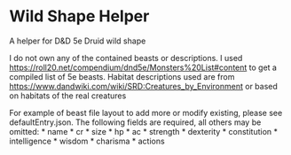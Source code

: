 # Wild Shape Helper
A helper for D&amp;D 5e Druid wild shape

I do not own any of the contained beasts or descriptions. I used https://roll20.net/compendium/dnd5e/Monsters%20List#content to get a compiled list of 5e beasts.
Habitat descriptions used are from https://www.dandwiki.com/wiki/SRD:Creatures_by_Environment or based on habitats of the real creatures

For example of beast file layout to add more or modify existing, please see defaultEntry.json.
The following fields are required, all others may be omitted:
    * name
    * cr
    * size
    * hp
    * ac
    * strength
    * dexterity
    * constitution
    * intelligence
    * wisdom
    * charisma
    * actions